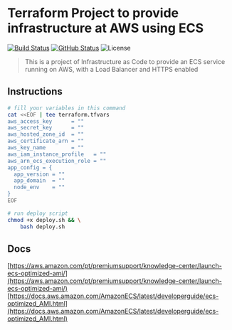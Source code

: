 # Terraform Project to provide infrastructure at AWS using ECS

[![Build Status](https://travis-ci.org/julio-cesar-development/terraform-ecs-project.svg)](https://travis-ci.org/julio-cesar-development/terraform-ecs-project)
[![GitHub Status](https://badgen.net/github/status/julio-cesar-development/terraform-ecs-project)](https://github.com/julio-cesar-development/terraform-ecs-project)
![License](https://badgen.net/badge/license/MIT/blue)

> This is a project of Infrastructure as Code to provide an ECS service running on AWS, with a Load Balancer and HTTPS enabled

## Instructions

```bash
# fill your variables in this command
cat <<EOF | tee terraform.tfvars
aws_access_key      = ""
aws_secret_key      = ""
aws_hosted_zone_id  = ""
aws_certificate_arn = ""
aws_key_name        = ""
aws_iam_instance_profile   = ""
aws_arn_ecs_execution_role = ""
app_config = {
  app_version = ""
  app_domain  = ""
  node_env    = ""
}
EOF

# run deploy script
chmod +x deploy.sh && \
    bash deploy.sh
```

## Docs

[https://aws.amazon.com/pt/premiumsupport/knowledge-center/launch-ecs-optimized-ami/](https://aws.amazon.com/pt/premiumsupport/knowledge-center/launch-ecs-optimized-ami/)<br>
[https://docs.aws.amazon.com/AmazonECS/latest/developerguide/ecs-optimized_AMI.html](https://docs.aws.amazon.com/AmazonECS/latest/developerguide/ecs-optimized_AMI.html)<br>
